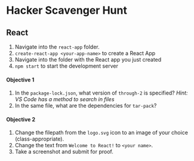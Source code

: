 # Hacker Scavenger Hunt

## React

1. Navigate into the `react-app` folder.
2. `create-react-app <your-app-name>` to create a React App
3. Navigate into the folder with the React app you just created
4. `npm start` to start the development server

#### Objective 1

1. In the `package-lock.json`, what version of `through-2` is specified? _Hint: VS Code has a method to search in files_
2. In the same file, what are the dependencies for `tar-pack`?

#### Objective 2

1. Change the filepath from the `logo.svg` icon to an image of your choice (class-appropriate).
2. Change the text from `Welcome to React!` to `<your name>`.
3. Take a screenshot and submit for proof.
